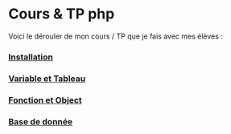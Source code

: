 # Cours & TP php

Voici le dérouler de mon cours / TP que je fais avec mes élèves :

### [Installation](1-Installation.md)
### [Variable et Tableau](2-Variableettableau.md)
### [Fonction et Object](3-Object.md)
### [Base de donnée](4-Basededonnee.md)
